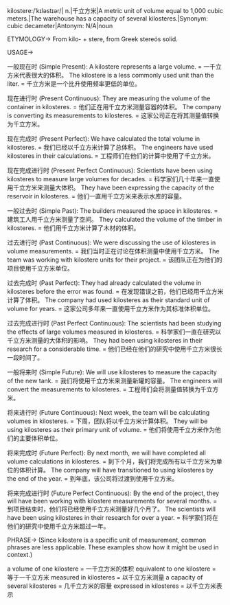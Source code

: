 kilostere:/ˈkɪləstɪər/| n.|千立方米|A metric unit of volume equal to 1,000 cubic meters.|The warehouse has a capacity of several kilosteres.|Synonym: cubic decameter|Antonym: N/A|noun

ETYMOLOGY->
From kilo- + stere, from Greek stereós solid.

USAGE->

一般现在时 (Simple Present):
A kilostere represents a large volume. = 一千立方米代表很大的体积。
The kilostere is a less commonly used unit than the liter. = 千立方米是一个比升使用频率更低的单位。

现在进行时 (Present Continuous):
They are measuring the volume of the container in kilosteres. = 他们正在用千立方米测量容器的体积。
The company is converting its measurements to kilosteres. = 这家公司正在将其测量值转换为千立方米。


现在完成时 (Present Perfect):
We have calculated the total volume in kilosteres. = 我们已经以千立方米计算了总体积。
The engineers have used kilosteres in their calculations. = 工程师们在他们的计算中使用了千立方米。


现在完成进行时 (Present Perfect Continuous):
Scientists have been using kilosteres to measure large volumes for decades. = 科学家们几十年来一直使用千立方米来测量大体积。
They have been expressing the capacity of the reservoir in kilosteres. = 他们一直用千立方米来表示水库的容量。


一般过去时 (Simple Past):
The builders measured the space in kilosteres. = 建筑工人用千立方米测量了空间。
They calculated the volume of the timber in kilosteres. = 他们用千立方米计算了木材的体积。

过去进行时 (Past Continuous):
We were discussing the use of kilosteres in volume measurements. = 我们当时正在讨论在体积测量中使用千立方米。
The team was working with kilostere units for their project. = 该团队正在为他们的项目使用千立方米单位。

过去完成时 (Past Perfect):
They had already calculated the volume in kilosteres before the error was found. = 在发现错误之前，他们已经用千立方米计算了体积。
The company had used kilosteres as their standard unit of volume for years. = 这家公司多年来一直使用千立方米作为其标准体积单位。

过去完成进行时 (Past Perfect Continuous):
The scientists had been studying the effects of large volumes measured in kilosteres. = 科学家们一直在研究以千立方米测量的大体积的影响。
They had been using kilosteres in their research for a considerable time. = 他们已经在他们的研究中使用千立方米很长一段时间了。

一般将来时 (Simple Future):
We will use kilosteres to measure the capacity of the new tank. = 我们将使用千立方米来测量新罐的容量。
The engineers will convert the measurements to kilosteres. = 工程师们会将测量值转换为千立方米。

将来进行时 (Future Continuous):
Next week, the team will be calculating volumes in kilosteres. = 下周，团队将以千立方米计算体积。
They will be using kilosteres as their primary unit of volume. = 他们将使用千立方米作为他们的主要体积单位。


将来完成时 (Future Perfect):
By next month, we will have completed all volume calculations in kilosteres. = 到下个月，我们将完成所有以千立方米为单位的体积计算。
The company will have transitioned to using kilosteres by the end of the year. = 到年底，该公司将过渡到使用千立方米。

将来完成进行时 (Future Perfect Continuous):
By the end of the project, they will have been working with kilostere measurements for several months. = 到项目结束时，他们将已经使用千立方米测量好几个月了。
The scientists will have been using kilosteres in their research for over a year. = 科学家们将在他们的研究中使用千立方米超过一年。




PHRASE->
(Since kilostere is a specific unit of measurement, common phrases are less applicable. These examples show how it might be used in context.)

a volume of one kilostere = 一千立方米的体积
equivalent to one kilostere = 等于一千立方米
measured in kilosteres = 以千立方米测量
a capacity of several kilosteres = 几千立方米的容量
expressed in kilosteres = 以千立方米表示


